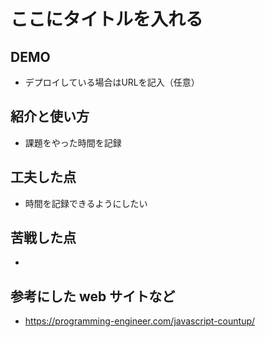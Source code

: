 # ここにタイトルを入れる

## DEMO

  - デプロイしている場合はURLを記入（任意）

## 紹介と使い方

  - 課題をやった時間を記録

## 工夫した点

  - 時間を記録できるようにしたい

## 苦戦した点

  -

## 参考にした web サイトなど

  - https://programming-engineer.com/javascript-countup/
